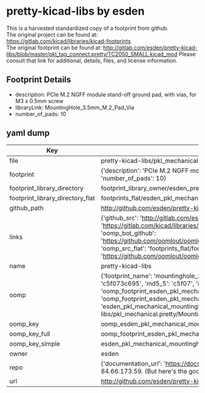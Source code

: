 # pretty-kicad-libs by esden  
This is a harvested standardized copy of a footprint from github.  
The original project can be found at:  
https://gitlab.com/kicad/libraries/kicad-footprints  
The original footprint can be found at:
http://gitlab.com/esden/pretty-kicad-libs/blob/master/pkl_tag_connect.pretty/TC2050_SMALL.kicad_mod
Please consult that link for additional, details, files, and license information.  
## Footprint Details
* description: PCIe M.2 NGFF module stand-off ground pad, with vias, for M3 x 0.5mm screw  
* libraryLink: MountingHole_3.5mm_M.2_Pad_Via  
* number_of_pads: 10  
## yaml dump  
| Key | Value |  
| --- | --- |  
| file | pretty-kicad-libs/pkl_mechanical.pretty/MountingHole_3.5mm_M.2_Pad_Via.kicad_mod |  
| footprint | {'description': 'PCIe M.2 NGFF module stand-off ground pad, with vias, for M3 x 0.5mm screw', 'libraryLink': 'MountingHole_3.5mm_M.2_Pad_Via', 'number_of_pads': 10} |  
| footprint_library_directory | footprint_library_owner/esden_pretty-kicad-libs |  
| footprint_library_directory_flat | footprints_flat/esden_pkl_mechanical_mountinghole_3_5mm_m_2_pad_via/working |  
| github_path | http://github.com/esden/pretty-kicad-libs/blob/master/pkl_mechanical.pretty/MountingHole_3.5mm_M.2_Pad_Via.kicad_mod |  
| links | {'github_src': 'http://gitlab.com/esden/pretty-kicad-libs/blob/master/pkl_tag_connect.pretty/TC2050_SMALL.kicad_mod', 'github_src_repo': 'https://gitlab.com/kicad/libraries/kicad-footprints', 'oomp_bot': 'footprints/esden_pkl_mechanical_mountinghole_3_5mm_m_2_pad_via/working', 'oomp_bot_github': 'https://github.com/oomlout/oomlout_oomp_footprint_bot/tree/main/footprints/esden_pkl_mechanical_mountinghole_3_5mm_m_2_pad_via/working', 'oomp_src_flat': 'footprints_flat/footprints_flat/esden_pkl_mechanical_mountinghole_3_5mm_m_2_pad_via/working', 'oomp_src_flat_github': 'https://github.com/oomlout/oomlout_oomp_footprint_src/tree/main/footprints_flat/esden_pkl_mechanical_mountinghole_3_5mm_m_2_pad_via/working'} |  
| name | pretty-kicad-libs |  
| oomp | {'footprint_name': 'mountinghole_3_5mm_m_2_pad_via', 'library_name': 'pkl_mechanical', 'md5': 'c5f073c695c8dd12263695823540b54e', 'md5_10': 'c5f073c695', 'md5_5': 'c5f07', 'md5_6': 'c5f073', 'oomp_key': 'oomp_esden_pkl_mechanical_mountinghole_3_5mm_m_2_pad_via', 'oomp_key_extra': 'oomp_footprint_esden_pkl_mechanical_mountinghole_3_5mm_m_2_pad_via', 'oomp_key_full': 'oomp_footprint_esden_pkl_mechanical_mountinghole_3_5mm_m_2_pad_via_c5f073', 'oomp_key_simple': 'esden_pkl_mechanical_mountinghole_3_5mm_m_2_pad_via', 'original_filename': 'pretty-kicad-libs/pkl_mechanical.pretty/MountingHole_3.5mm_M.2_Pad_Via.kicad_mod', 'owner_name': 'esden'} |  
| oomp_key | oomp_esden_pkl_mechanical_mountinghole_3_5mm_m_2_pad_via |  
| oomp_key_full | oomp_footprint_esden_pkl_mechanical_mountinghole_3_5mm_m_2_pad_via |  
| oomp_key_simple | esden_pkl_mechanical_mountinghole_3_5mm_m_2_pad_via |  
| owner | esden |  
| repo | {'documentation_url': 'https://docs.github.com/rest/overview/resources-in-the-rest-api#rate-limiting', 'message': "API rate limit exceeded for 84.66.173.59. (But here's the good news: Authenticated requests get a higher rate limit. Check out the documentation for more details.)"} |  
| url | http://github.com/esden/pretty-kicad-libs |  

